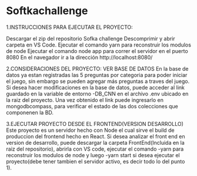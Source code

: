 # Softkachallenge

1.INSTRUCCIONES PARA EJECUTAR EL PROYECTO:

Descargar el zip del repositorio Sofka challenge
Descomprimir y abrir carpeta en VS Code.
Ejecutar el comando yarn para reconstruir los modulos de node
Ejecutar el comando node app para correr el servidor en el puerto 8080
En el navegador ir a la dirección http://localhost:8080/



2.CONSIDERACIONES DEL PROYECTO:
VER BASE DE DATOS
En la base de datos ya estan registradas las 5 preguntas por categoria para poder iniciar el juego, sin embargo se pueden agregar más preguntas a traves del juego.
Si desea hacer modificaciones en la base de datos, puede acceder al link guardado en la variable de entorno -DB_CNN en el archivo .env ubicado en la raiz
del proyecto.
Una vez obtenido el link puede ingresarlo en mongodbcompass, para verificar el estado de las dos colecciones que componenen la BD.


3.EJECUTAR PROYECTO DESDE EL FRONTEND(VERSION DESARROLLO)
Este proyecto es un servidor hecho con Node el cual sirve el build de produccion del frontend hecho en React.
Si desea analizar el front end en version de desarrollo, puede descargar la carpeta FrontEnd(Incluida en la raiz del repositorio), abrirla con
VS code, ejecutar el comando -yarn para reconstruir los modulos de node y luego -yarn start si desea ejecutar el proyecto(debe tener tambien el servidor activo, es decir
todo lo del punto 1).

